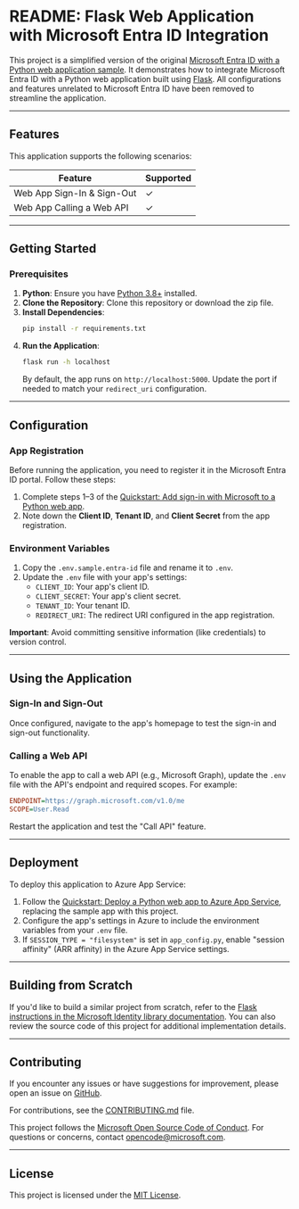 # README: Flask Web Application with Microsoft Entra ID Integration

This project is a simplified version of the original [Microsoft Entra ID with a Python web application sample](https://github.com/Azure-Samples/ms-identity-python-webapp). It demonstrates how to integrate Microsoft Entra ID with a Python web application built using [Flask](https://flask.palletsprojects.com/en/3.0.x/). All configurations and features unrelated to Microsoft Entra ID have been removed to streamline the application.

---

## Features

This application supports the following scenarios:

| Feature                        | Supported |
|--------------------------------|-----------|
| Web App Sign-In & Sign-Out     | ✓         |
| Web App Calling a Web API      | ✓         |

---

## Getting Started

### Prerequisites

1. **Python**: Ensure you have [Python 3.8+](https://python.org) installed.
2. **Clone the Repository**: Clone this repository or download the zip file.
3. **Install Dependencies**:
   ```bash
   pip install -r requirements.txt
   ```
4. **Run the Application**:
   ```bash
   flask run -h localhost
   ```
   By default, the app runs on `http://localhost:5000`. Update the port if needed to match your `redirect_uri` configuration.

---

## Configuration

### App Registration

Before running the application, you need to register it in the Microsoft Entra ID portal. Follow these steps:

1. Complete steps 1–3 of the [Quickstart: Add sign-in with Microsoft to a Python web app](https://learn.microsoft.com/entra/identity-platform/quickstart-web-app-python-sign-in?tabs=windows).
2. Note down the **Client ID**, **Tenant ID**, and **Client Secret** from the app registration.

### Environment Variables

1. Copy the `.env.sample.entra-id` file and rename it to `.env`.
2. Update the `.env` file with your app's settings:
   - `CLIENT_ID`: Your app's client ID.
   - `CLIENT_SECRET`: Your app's client secret.
   - `TENANT_ID`: Your tenant ID.
   - `REDIRECT_URI`: The redirect URI configured in the app registration.

**Important**: Avoid committing sensitive information (like credentials) to version control.

---

## Using the Application

### Sign-In and Sign-Out

Once configured, navigate to the app's homepage to test the sign-in and sign-out functionality.

### Calling a Web API

To enable the app to call a web API (e.g., Microsoft Graph), update the `.env` file with the API's endpoint and required scopes. For example:

```ini
ENDPOINT=https://graph.microsoft.com/v1.0/me
SCOPE=User.Read
```

Restart the application and test the "Call API" feature.

---

## Deployment

To deploy this application to Azure App Service:

1. Follow the [Quickstart: Deploy a Python web app to Azure App Service](https://learn.microsoft.com/en-us/azure/app-service/quickstart-python), replacing the sample app with this project.
2. Configure the app's settings in Azure to include the environment variables from your `.env` file.
3. If `SESSION_TYPE = "filesystem"` is set in `app_config.py`, enable "session affinity" (ARR affinity) in the Azure App Service settings.

---

## Building from Scratch

If you'd like to build a similar project from scratch, refer to the [Flask instructions in the Microsoft Identity library documentation](https://identity-library.readthedocs.io/en/latest/flask.html). You can also review the source code of this project for additional implementation details.

---

## Contributing

If you encounter any issues or have suggestions for improvement, please open an issue on [GitHub](../../issues).

For contributions, see the [CONTRIBUTING.md](/CONTRIBUTING.md) file.

This project follows the [Microsoft Open Source Code of Conduct](https://opensource.microsoft.com/codeofconduct/). For questions or concerns, contact [opencode@microsoft.com](mailto:opencode@microsoft.com).

---

## License

This project is licensed under the [MIT License](LICENSE).